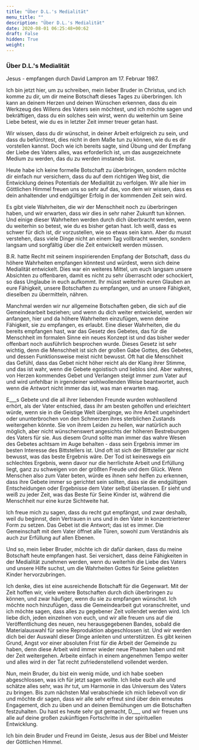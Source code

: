 ```yaml
---
title: "Über D.L.'s Medialität"
menu_title: ""
description: "Über D.L.'s Medialität"
date: 2020-08-01 06:25:48+00:62
draft: False
hidden: True
weight:
---
```

### Über D.L.'s Medialität

Jesus - empfangen durch David Lampron am 17. Februar 1987.

Ich bin jetzt hier, um zu schreiben, mein lieber Bruder in Christus, und ich komme zu dir, um dir meine Botschaft dieses Tages zu überbringen. Ich kann an deinem Herzen und deinen Wünschen erkennen, dass du ein Werkzeug des Willens des Vaters sein möchtest, und ich möchte sagen und bekräftigen, dass du ein solches sein wirst, wenn du weiterhin um Seine Liebe betest, wie du es in letzter Zeit immer treuer getan hast.

Wir wissen, dass du dir wünschst, in deiner Arbeit erfolgreich zu sein, und dass du befürchtest, dies nicht in dem Maße tun zu können, wie du es dir vorstellen kannst. Doch wie ich bereits sagte, sind Übung und der Empfang der Liebe des Vaters alles, was erforderlich ist, um das ausgezeichnete Medium zu werden, das du zu werden imstande bist.

Heute habe ich keine formelle Botschaft zu überbringen, sondern möchte dir einfach nur versichern, dass du auf dem richtigen Weg bist, die Entwicklung deines Potentials der Medialität zu verfolgen. Wir alle hier im Göttlichen Himmel freuen uns so sehr auf das, von dem wir wissen, dass es dein anhaltender und endgültiger Erfolg in der kommenden Zeit sein wird.

Es gibt viele Wahrheiten, die wir der Menschheit noch zu überbringen haben, und wir erwarten, dass wir dies in sehr naher Zukunft tun können. Und einige dieser Wahrheiten werden durch dich überbracht werden, wenn du weiterhin so betest, wie du es bisher getan hast. Ich weiß, dass es schwer für dich ist, dir vorzustellen, wie so etwas sein kann. Aber du musst verstehen, dass viele Dinge nicht an einem Tag vollbracht werden, sondern langsam und sorgfältig über die Zeit entwickelt werden müssen.

B.R. hatte Recht mit seinem inspirierenden Empfang der Botschaft, dass du höhere Wahrheiten empfangen könntest und würdest, wenn sich deine Medialität entwickelt. Dies war ein weiteres Mittel, um euch langsam unsere Absichten zu offenbaren, damit es nicht zu sehr überrascht oder schockiert, so dass Unglaube in euch aufkommt. Ihr müsst weiterhin euren Glauben an eure Fähigkeit, unsere Botschaften zu empfangen, und an unsere Fähigkeit, dieselben zu übermitteln, nähren.

Manchmal werden wir nur allgemeine Botschaften geben, die sich auf die Gemeindearbeit beziehen; und wenn du dich weiter entwickelst, werden wir anfangen, hier und da höhere Wahrheiten einzufügen, wenn deine Fähigkeit, sie zu empfangen, es erlaubt. Eine dieser Wahrheiten, die du bereits empfangen hast, war das Gesetz des Gebetes, das für die Menschheit im formalen Sinne ein neues Konzept ist und das bisher weder offenbart noch ausführlich besprochen wurde. Dieses Gesetz ist sehr wichtig, denn die Menschheit ist sich der großen Gabe Gottes, des Gebetes, und dessen Funktionsweise meist nicht bewusst. Oft hat die Menschheit das Gefühl, dass das Gebet nicht höher reicht als der Klang ihrer Stimme, und das ist wahr, wenn die Gebete egoistisch und lieblos sind. Aber wahres, von Herzen kommendes Gebet und Verlangen steigt immer zum Vater auf und wird unfehlbar in irgendeiner wohlwollenden Weise beantwortet, auch wenn die Antwort nicht immer das ist, was man erwarten mag.

E___s Gebete und die all ihrer liebenden Freunde wurden wohlwollend erhört, als der Vater entschied, dass ihr am besten geholfen und erleichtert würde, wenn sie in die Geistige Welt überginge, wo ihre Arbeit ungehindert oder ununterbrochen von den Schmerzen ihres sterblichen Zustands weitergehen könnte. Sie von ihrem Leiden zu heilen, war natürlich auch möglich, aber nicht wünschenswert angesichts der höheren Bestrebungen des Vaters für sie. Aus diesem Grund sollte man immer das wahre Wesen des Gebetes achtsam im Auge behalten - dass sein Ergebnis immer im besten Interesse des Bittstellers ist. Und oft ist sich der Bittsteller gar nicht bewusst, was das beste Ergebnis wäre. Der Tod ist keineswegs ein schlechtes Ergebnis, wenn davor nur die herrlichste Arbeit und Erfüllung liegt, ganz zu schweigen von der größten Freude und dem Glück. Wenn Menschen also zum Vater beten, würde es ihnen sehr helfen zu erkennen, dass ihre Gebete immer so gerichtet sein sollten, dass sie die endgültigen Entscheidungen oder Ergebnisse dem Vater selbst überlassen. Er sieht und weiß zu jeder Zeit, was das Beste für Seine Kinder ist, während die Menschheit nur eine kurze Sichtweite hat.

Ich freue mich zu sagen, dass du recht gut empfängst, und zwar deshalb, weil du beginnst, dein Vertrauen in uns und in den Vater in konzentrierterer Form zu setzen. Das Gebet ist die Antwort; das ist es immer. Die Gemeinschaft mit dem Vater öffnet alle Türen, sowohl zum Verständnis als auch zur Erfüllung auf allen Ebenen.

Und so, mein lieber Bruder, möchte ich dir dafür danken, dass du meine Botschaft heute empfangen hast. Sei versichert, dass deine Fähigkeiten in der Medialität zunehmen werden, wenn du weiterhin die Liebe des Vaters und unsere Hilfe suchst, um die Wahrheiten Gottes für Seine geliebten Kinder hervorzubringen.

Ich denke, dies ist eine ausreichende Botschaft für die Gegenwart. Mit der Zeit hoffen wir, viele weitere Botschaften durch dich überbringen zu können, und zwar häufiger, wenn du sie zu empfangen wünschst. Ich möchte noch hinzufügen, dass die Gemeindearbeit gut voranschreitet, und ich möchte sagen, dass alles zu gegebener Zeit vollendet werden wird. Ich liebe dich, jeden einzelnen von euch, und wir alle freuen uns auf die Veröffentlichung des neuen, neu herausgegebenen Bandes, sobald die Materialauswahl für seine Reproduktion abgeschlossen ist. Und wir werden dich bei der Auswahl dieser Dinge anleiten und unterstützen. Es gibt keinen Grund, Angst vor einer absoluten Frist für die Arbeit der Gemeinde zu haben, denn diese Arbeit wird immer wieder neue Phasen haben und mit der Zeit weitergehen. Arbeite einfach in einem angenehmen Tempo weiter und alles wird in der Tat recht zufriedenstellend vollendet werden.

Nun, mein Bruder, du bist ein wenig müde, und ich habe soeben abgeschlossen, was ich für jetzt sagen wollte. Ich liebe euch alle und schätze alles sehr, was ihr tut, um Harmonie in das Universum des Vaters zu bringen. Bis zum nächsten Mal verabschiede ich mich liebevoll von dir und möchte dir sagen, dass wir alle sehr erfreut sind über dein erneutes Engagement, dich zu üben und an deinen Bemühungen um die Botschaften festzuhalten. Du hast es heute sehr gut gemacht, D___, und wir freuen uns alle auf deine großen zukünftigen Fortschritte in der spirituellen Entwicklung.

Ich bin dein Bruder und Freund im Geiste, Jesus aus der Bibel und Meister der Göttlichen Himmel.
